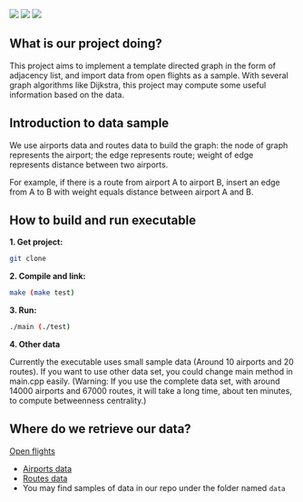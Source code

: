 
![](https://img.shields.io/badge/release-v1.00-blue)
![](https://img.shields.io/badge/build-passing-brightgreen?style=flat&logo=visual-studio-code)
![](https://img.shields.io/badge/Zoom-Chat!-red?style=flat-square&logo=zoom)

## What is our project doing?

This project aims to implement a template directed graph in the form of adjacency list, and import data from open flights as a sample. With several graph algorithms like Dijkstra, this project may compute some useful information based on the data.  

## Introduction to data sample

We use airports data and routes data to build the graph: the node of graph represents the airport; the edge represents route; weight of edge represents distance between two airports. 

For example, if there is a route from airport A to airport B, insert an edge from A to B with weight equals distance between airport A and B.

## How to build and run executable

**1. Get project:**

```bash
git clone 
```

**2. Compile and link:**

```bash
make (make test)
```

**3. Run:** 

```bash
./main (./test)
```

**4. Other data** 

Currently the executable uses small sample data (Around 10 airports and 20 routes). If you want to use other data set, you could change main method in main.cpp easily. (Warning: If you use the complete data set, with around 14000 airports and 67000 routes, it will take a long time, about ten minutes, to compute betweenness centrality.)

## Where do we retrieve our data?
[Open flights](<https://openflights.org/data.html>)
* [Airports data](https://raw.githubusercontent.com/jpatokal/openflights/master/data/airports.dat)
* [Routes data](https://raw.githubusercontent.com/jpatokal/openflights/master/data/routes.dat)
* You may find samples of data in our repo under the folder named `data`
